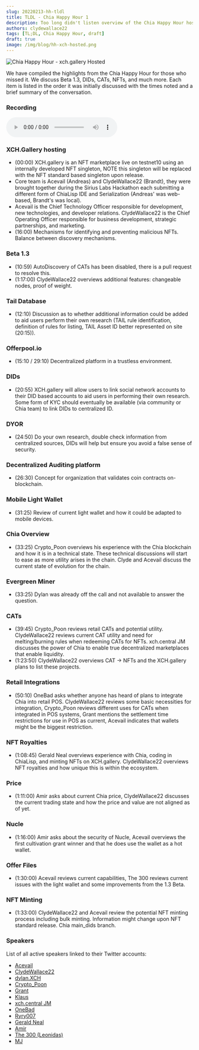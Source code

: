 ```yaml
---
slug: 20220213-hh-tldl
title: TLDL - Chia Happy Hour 1
description: Too long didn't listen overview of the Chia Happy Hour hosted by XCH.gallery.
authors: clydewallace22
tags: [TL;DL, Chia Happy Hour, draft]
draft: true
image: /img/blog/hh-xch-hosted.png
---
```

![Chia Happy Hour - xch.gallery Hosted](/img/blog/hh-xch-hosted.png)

We have compiled the highlights from the Chia Happy Hour for those who missed it. We discuss Beta 1.3, DIDs, CATs, NFTs, and much more. Each item is listed in the order it was initially discussed with the times noted and a brief summary of the conversation.

<!--truncate-->

### Recording
<audio controls>
  <source type="audio/mp3" src="https://f003.backblazeb2.com/file/mintgarden/20220213-chia-hh.mp3"/>
</audio>

### XCH.Gallery hosting
  - (00:00) XCH.gallery is an NFT marketplace live on testnet10 using an internally developed NFT singleton, NOTE this singleton will be replaced with the NFT standard based singleton upon release.
  - Core team is Acevail (Andreas) and ClydeWallace22 (Brandt), they were brought together during the Sirius Labs Hackathon each submitting a different form of ChiaLisp IDE and Serialization (Andreas' was web-based, Brandt's was local).
  - Acevail is the Chief Technology Officer responsible for development, new technologies, and developer relations. ClydeWallace22 is the Chief Operating Officer responsible for business development, strategic partnerships, and marketing.
  - (16:00) Mechanisms for identifying and preventing malicious NFTs. Balance between discovery mechanisms.

### Beta 1.3
  - (10:59) AutoDiscovery of CATs has been disabled, there is a pull request to resolve this.
  - (1:17:00) ClydeWallace22 overviews additional features: changeable nodes, proof of weight.

### Tail Database
  - (12:10) Discussion as to whether additional information could be added to aid users perform their own research (TAIL rule identification, definition of rules for listing, TAIL Asset ID better represented on site (20:15)).

### Offerpool.io
  - (15:10 / 29:10) Decentralized platform in a trustless environment.

### DIDs
  - (20:55) XCH.gallery will allow users to link social network accounts to their DID based accounts to aid users in performing their own research. Some form of KYC should eventually be available (via community or Chia team) to link DIDs to centralized ID.

### DYOR
  - (24:50) Do your own research, double check information from centralized sources, DIDs will help but ensure you avoid a false sense of security.

### Decentralized Auditing platform
  - (26:30) Concept for organization that validates coin contracts on-blockchain.

### Mobile Light Wallet
  - (31:25) Review of current light wallet and how it could be adapted to mobile devices.

### Chia Overview
  - (33:25) Crypto_Poon overviews his experience with the Chia blockchain and how it is in a technical state. These technical discussions will start to ease as more utility arises in the chain. Clyde and Acevail discuss the current state of evolution for the chain.

### Evergreen Miner
  - (33:25) Dylan was already off the call and not available to answer the question.

### CATs
  - (39:45) Crypto_Poon reviews retail CATs and potential utility. ClydeWallace22 reviews current CAT utility and need for melting/burning rules when redeeming CATs for NFTs. xch.central JM discusses the power of Chia to enable true decentralized marketplaces that enable liquidity.
  - (1:23:50) ClydeWallace22 overviews CAT -> NFTs and the XCH.gallery plans to list these projects.

### Retail Integrations
  - (50:10) OneBad asks whether anyone has heard of plans to integrate Chia into retail POS. ClydeWallace22 reviews some basic necessities for integration, Crypto_Poon reviews different uses for CATs when integrated in POS systems, Grant mentions the settlement time restrictions for use in POS as current, Acevail indicates that wallets might be the biggest restriction.

### NFT Royalties
  - (1:08:45) Gerald Neal overviews experience with Chia, coding in ChiaLisp, and minting NFTs on XCH.gallery. ClydeWallace22 overviews NFT royalties and how unique this is within the ecosystem.

### Price
  - (1:11:00) Amir asks about current Chia price, ClydeWallace22 discusses the current trading state and how the price and value are not aligned as of yet.

### Nucle
  - (1:16:00) Amir asks about the security of Nucle, Acevail overviews the first cultivation grant winner and that he does use the wallet as a hot wallet.

### Offer Files
  - (1:30:00) Acevail reviews current capabilities, The 300 reviews current issues with the light wallet and some improvements from the 1.3 Beta.

### NFT Minting
  - (1:33:00) ClydeWallace22 and Acevail review the potential NFT minting process including bulk minting. Information might change upon NFT standard release. Chia main_dids branch.

### Speakers
List of all active speakers linked to their Twitter accounts:
  - [Acevail](https://twitter.com/acevail_)
  - [ClydeWallace22](https://twitter.com/ClydeWallace22)
  - [dylan.XCH](https://twitter.com/dylanmrose)
  - [Crypto_Poon](https://twitter.com/Crypto_POON)
  - [Grant](https://twitter.com/grantosan)
  - [Klaus](https://twitter.com/Klaus68195964)
  - [xch.central JM](https://twitter.com/XCHcentral)
  - [OneBad](https://twitter.com/OnebadLT1)
  - [Ryry007](https://twitter.com/rytowonders)
  - [Gerald Neal](https://twitter.com/GeraldNeale)
  - [Amir](https://twitter.com/Amir14635760)
  - [The 300 (Leonidas)](https://twitter.com/The_300_SPTN)
  - [MJ](https://twitter.com/maljefairi)
